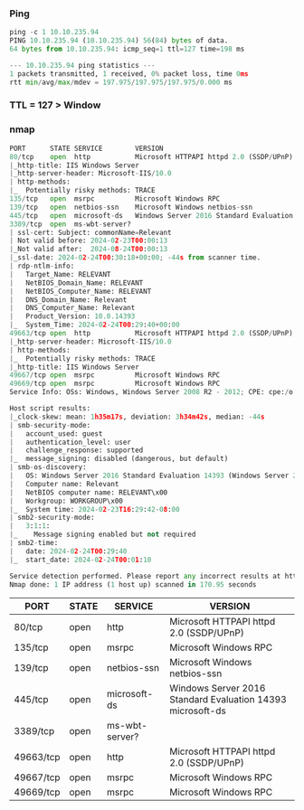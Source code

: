 ### Ping
```python
ping -c 1 10.10.235.94
PING 10.10.235.94 (10.10.235.94) 56(84) bytes of data.
64 bytes from 10.10.235.94: icmp_seq=1 ttl=127 time=198 ms

--- 10.10.235.94 ping statistics ---
1 packets transmitted, 1 received, 0% packet loss, time 0ms
rtt min/avg/max/mdev = 197.975/197.975/197.975/0.000 ms
```

### TTL = 127 > Window

### nmap
```python
PORT      STATE SERVICE        VERSION
80/tcp    open  http           Microsoft HTTPAPI httpd 2.0 (SSDP/UPnP)
|_http-title: IIS Windows Server
|_http-server-header: Microsoft-IIS/10.0
| http-methods: 
|_  Potentially risky methods: TRACE
135/tcp   open  msrpc          Microsoft Windows RPC
139/tcp   open  netbios-ssn    Microsoft Windows netbios-ssn
445/tcp   open  microsoft-ds   Windows Server 2016 Standard Evaluation 14393 microsoft-ds
3389/tcp  open  ms-wbt-server?
| ssl-cert: Subject: commonName=Relevant
| Not valid before: 2024-02-23T00:00:13
|_Not valid after:  2024-08-24T00:00:13
|_ssl-date: 2024-02-24T00:30:18+00:00; -44s from scanner time.
| rdp-ntlm-info: 
|   Target_Name: RELEVANT
|   NetBIOS_Domain_Name: RELEVANT
|   NetBIOS_Computer_Name: RELEVANT
|   DNS_Domain_Name: Relevant
|   DNS_Computer_Name: Relevant
|   Product_Version: 10.0.14393
|_  System_Time: 2024-02-24T00:29:40+00:00
49663/tcp open  http           Microsoft HTTPAPI httpd 2.0 (SSDP/UPnP)
|_http-server-header: Microsoft-IIS/10.0
| http-methods: 
|_  Potentially risky methods: TRACE
|_http-title: IIS Windows Server
49667/tcp open  msrpc          Microsoft Windows RPC
49669/tcp open  msrpc          Microsoft Windows RPC
Service Info: OSs: Windows, Windows Server 2008 R2 - 2012; CPE: cpe:/o:microsoft:windows

Host script results:
|_clock-skew: mean: 1h35m17s, deviation: 3h34m42s, median: -44s
| smb-security-mode: 
|   account_used: guest
|   authentication_level: user
|   challenge_response: supported
|_  message_signing: disabled (dangerous, but default)
| smb-os-discovery: 
|   OS: Windows Server 2016 Standard Evaluation 14393 (Windows Server 2016 Standard Evaluation 6.3)
|   Computer name: Relevant
|   NetBIOS computer name: RELEVANT\x00
|   Workgroup: WORKGROUP\x00
|_  System time: 2024-02-23T16:29:42-08:00
| smb2-security-mode: 
|   3:1:1: 
|_    Message signing enabled but not required
| smb2-time: 
|   date: 2024-02-24T00:29:40
|_  start_date: 2024-02-24T00:01:10

Service detection performed. Please report any incorrect results at https://nmap.org/submit/ .
Nmap done: 1 IP address (1 host up) scanned in 170.95 seconds
```

| PORT      | STATE | SERVICE        | VERSION                                                    |
| --------- | ----- | -------------- | ---------------------------------------------------------- |
| 80/tcp    | open  | http           | Microsoft HTTPAPI httpd 2.0 (SSDP/UPnP)                    |
| 135/tcp   | open  | msrpc          | Microsoft Windows RPC                                      |
| 139/tcp   | open  | netbios-ssn    | Microsoft Windows netbios-ssn                              |
| 445/tcp   | open  | microsoft-ds   | Windows Server 2016 Standard Evaluation 14393 microsoft-ds |
| 3389/tcp  | open  | ms-wbt-server? |                                                            |
| 49663/tcp | open  | http           | Microsoft HTTPAPI httpd 2.0 (SSDP/UPnP)                    |
| 49667/tcp | open  | msrpc          | Microsoft Windows RPC                                      |
| 49669/tcp | open  | msrpc          | Microsoft Windows RPC                                      |
